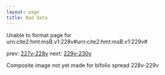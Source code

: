 ```yaml
---
layout: page
title: Bad data
---
```


Unable to format page for urn:cite2:hmt:msB.v1:228v#urn:cite2:hmt:msB.v1:229v#

prev: [227v-228v](../227v-228v/) next: [229v-230v](../229v-230v/)

Composite image not yet made for bifolio spread 228v-229v

